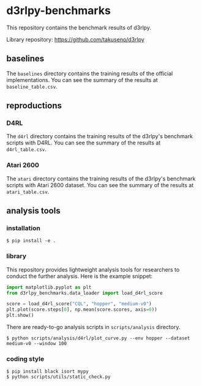 # d3rlpy-benchmarks

This repository contains the benchmark results of d3rlpy.

Library repository: https://github.com/takuseno/d3rlpy

## baselines
The `baselines` directory contains the training results of the official implementations.
You can see the summary of the results at `baseline_table.csv`.

## reproductions
### D4RL
The `d4rl` directory contains the training results of the d3rlpy's benchmark scripts with D4RL.
You can see the summary of the results at `d4rl_table.csv`.

### Atari 2600
The `atari` directory contains the training results of the d3rlpy's benchmark scripts with Atari 2600 dataset.
You can see the summary of the results at `atari_table.csv`.


## analysis tools
### installation
```
$ pip install -e .
```

### library
This repository provides lightweight analysis tools for researchers to conduct the further analysis.
Here is the example snippet:

```py
import matplotlib.pyplot as plt
from d3rlpy_benchmarks.data_loader import load_d4rl_score

score = load_d4rl_score("CQL", "hopper", "medium-v0")
plt.plot(score.steps[0], np.mean(score.scores, axis=0))
plt.show()
```

There are ready-to-go analysis scripts in `scripts/analysis` directory.
```
$ python scripts/analysis/d4rl/plot_curve.py --env hopper --dataset medium-v0 --window 100
```


### coding style
```
$ pip install black isort mypy
$ python scripts/utils/static_check.py
```

